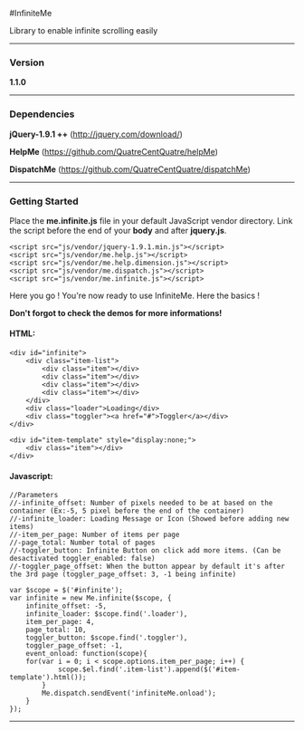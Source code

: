 #InfiniteMe

Library to enable infinite scrolling easily

---

### Version

**1.1.0**

---

### Dependencies

**jQuery-1.9.1 ++** (http://jquery.com/download/)

**HelpMe** (https://github.com/QuatreCentQuatre/helpMe)

**DispatchMe** (https://github.com/QuatreCentQuatre/dispatchMe)

---

### Getting Started

Place the **me.infinite.js** file in your default JavaScript vendor directory. Link the script before the end of your **body** and after **jquery.js**.

```
<script src="js/vendor/jquery-1.9.1.min.js"></script>
<script src="js/vendor/me.help.js"></script>
<script src="js/vendor/me.help.dimension.js"></script>
<script src="js/vendor/me.dispatch.js"></script>
<script src="js/vendor/me.infinite.js"></script>
```
Here you go ! You're now ready to use InfiniteMe. Here the basics !

**Don't forgot to check the demos for more informations!**

#### HTML:
~~~
<div id="infinite">
    <div class="item-list">
        <div class="item"></div>
        <div class="item"></div>
        <div class="item"></div>
        <div class="item"></div>
    </div>
    <div class="loader">Loading</div>
    <div class="toggler"><a href="#">Toggler</a></div>
</div>

<div id="item-template" style="display:none;">
    <div class="item"></div>
</div>
~~~

#### Javascript:

```
//Parameters
//-infinite_offset: Number of pixels needed to be at based on the container (Ex:-5, 5 pixel before the end of the container)
//-infinite_loader: Loading Message or Icon (Showed before adding new items)
//-item_per_page: Number of items per page
//-page_total: Number total of pages
//-toggler_button: Infinite Button on click add more items. (Can be desactivated toggler_enabled: false)
//-toggler_page_offset: When the button appear by default it's after the 3rd page (toggler_page_offset: 3, -1 being infinite)

var $scope = $('#infinite');
var infinite = new Me.infinite($scope, {
    infinite_offset: -5,
    infinite_loader: $scope.find('.loader'),
    item_per_page: 4,
    page_total: 10,
	toggler_button: $scope.find('.toggler'),
    toggler_page_offset: -1,
    event_onload: function(scope){
    for(var i = 0; i < scope.options.item_per_page; i++) {
            scope.$el.find('.item-list').append($('#item-template').html());
        }
        Me.dispatch.sendEvent('infiniteMe.onload');
    }
});

```
---